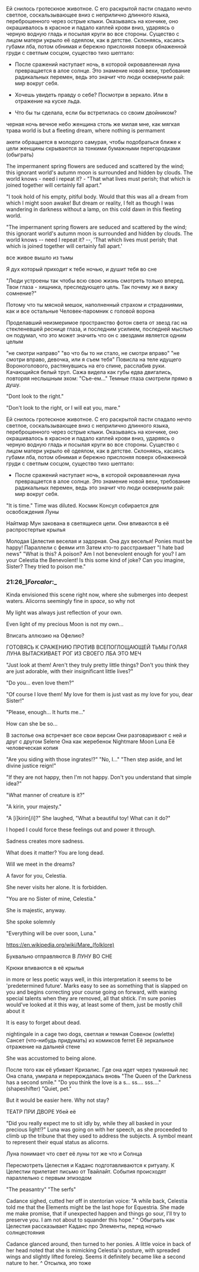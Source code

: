Ей снилось гротескное животное. С его раскрытой пасти спадало нечто светлое, соскальзывающее вниз с неприлично длинного языка, переброшенного через острые клыки. Оказываясь на кончике, оно окрашивалось в красное и падало каплей крови вниз, ударяясь о черную водную гладь и посылая круги во все стороны.
Существо с лицом матери укрыло её одеялом, как в детстве. Склоняясь, касаясь губами лба, потом обнимая и бережно прислоняя поверх обнаженной груди с светлым сосцом, существо тихо шептало:
- После сражений наступает ночь, в которой окровавленная луна превращается в алое солнце. Это знамение новой вехи, требование радикальных перемен, ведь это значит что люди осквернили рай: мир вокруг себя.

- Хочешь увидеть правду о себе? Посмотри в зеркало. Или в отражение на куске льда.

- Что бы ты сделала, если бы встретилась со своим двойником?


черная ночь
вечное небо
женщина столь же милая мне, как мягкая трава
world is but a fleeting dream, where nothing is permament

акети обращается в молодого самурая, чтобы подобраться ближе к цели
женщины скрываются за тонкими бумажными перегородками (обыграть)

The impermanent spring flowers are seduced and scattered by the wind; this ignorant world's autumn moon is surrounded and hidden by clouds. The world knows - need i repeat it? - "That what lives must perish; that which is joined together will certainly fall apart."

"I took hold of his empty, pitiful body.  Would that this was all a dream from which I might soon awake!  But dream or reality, I felt as though I was wandering in darkness without a lamp, on this cold dawn in this fleeting world.

"The impermanent spring flowers are seduced and scattered by the wind; this ignorant world's autumn moon is surrounded and hidden by clouds. The world knows -- need I repeat it? --, 'That which lives must perish; that which is joined together will certainly fall apart.'  

все живое вышло из тьмы


Я дух который приходит к тебе ночью, и душит тебя во сне

"Люди устроены так чтобы всю свою жизнь смотреть только вперед. Твои глаза - хищника, преследующего цель. Так почему же я вижу сомнение?"

Потому что ты мясной мешок, наполненный страхом и страданиями, как и все остальные
Человек-паромник с головой ворона


Проделавший неизмеримое пространство фотон света от звезд гас на стекленевшей реснице глаза, и последним усилием, последней мыслью он подумал, что это может значить что он с звездами является одним целым

"не смотри направо"
"во что бы то ни стало, не смотри вправо"
"не смотри вправо, девочка, или я съем тебя"
Повисла на теле идущего Вороноголового, растянувшись на его спине, расслабив руки. Качающийся белый труп. Сажа видела как губы едва двигались, повторяя неслышным эхом:
"Съе-ем..."
Темные глаза смотрели прямо в душу.

"Dont look to the right."

"Don't look to the right, or I will eat you, mare."

Ей снилось гротескное животное. С его раскрытой пасти спадало нечто светлое, соскальзывающее вниз с неприлично длинного языка, переброшенного через острые клыки. Оказываясь на кончике, оно окрашивалось в красное и падало каплей крови вниз, ударяясь о черную водную гладь и посылая круги во все стороны.
Существо с лицом матери укрыло её одеялом, как в детстве. Склоняясь, касаясь губами лба, потом обнимая и бережно прислоняя поверх обнаженной груди с светлым сосцом, существо тихо шептало:
- После сражений наступает ночь, в которой окровавленная луна превращается в алое солнце. Это знамение новой вехи, требование радикальных перемен, ведь это значит что люди осквернили рай: мир вокруг себя. 


"It is time."
Time was diluted.
Космик Консул собирается для освобождения Луны

Найтмар Мун закована в светящиеся цепи. Они впиваются в её распростертые крылья

Молодая Целестия веселая и задорная. Она дух веселья! Ponies must be happy! Параллели с феями итп
Затем кто-то расстраивает
"I hate bad news"
"What is this? A poison? Am I not benevolent enough for you? I am your Celestia the Benevolent! Is this some kind of joke? Can you imagine, Sister? They tried to poison me."

### 21:26_]_Forcalor_:_ 

Kinda envisioned this scene right now, where she submerges into deepest waters. Alicorns seemingly fine in _space_, so why not

My light was always just reflection of your own.



Even light of my precious Moon is not my own...


Вписать аллюзию на Офелию?


ГОТОВЯСЬ К СРАЖЕНИЮ ПРОТИВ ВСЕПОГЛОЩАЮЩЕЙ ТЬМЫ
ГОЛАЯ ЛУНА ВЫТАСКИВАЕТ РОГ ИЗ СВОЕГО ЛБА
ЭТО МЕЧ

"Just look at them! Aren't they truly pretty little things? Don't you think they are just adorable, with their insignificant little lives?"

"Do you... even love them?"

"Of course I love them! My love for them is just vast as my love for you, dear Sister!"

"Please, enough... It hurts me..."

How can she be so... 


В застолье она встречает все свои версии
Они разговаривают с ней и друг с другом
Selene
Она как жеребенок
Nightmare Moon
Luna
Её человеческая копия


"Are you siding with those ingrates!?"
"No, I..."
"Then step aside, and let divine justice reign!"

"If they are not happy, then I'm not happy. Don't you understand that simple idea?"


"What manner of creature is it?"

"A kirin, your majesty."

"A [i]kirin[/i]?" She laughed, "What a beautiful toy! What can it do?"


I hoped I could force these feelings out and power it through.


Sadness creates more sadness.


What does it matter? You are long dead.

Will we meet in the dreams?


A favor for you, Celestia.

She never visits her alone. It is forbidden.

"You are no Sister of mine, Celestia."

She is majestic, anyway.

She spoke solemnly

"Everything will be over soon, Luna."

https://en.wikipedia.org/wiki/Mare_(folklore)

Буквально отправляются В ЛУНУ ВО СНЕ

Крюки впиваются в её крылья



in more or less poetic ways
well, in this interpretation it seems to be 'predetermined future'. Marks easy to see as something that is slapped on you and begins correcting your course going on forward, with waning special talents when they are removed, all that shtick. I'm sure ponies would've looked at it this way, at least some of them, just be mostly chill about it

It is easy to forget about dead.


nightingale in a cage
two dogs, светлая и темная
Совенок (owlette) 
Сансет (что-нибудь придумать) 
из комиксов ferret
Её зеркальное отражение на дальней стене


She was accustomed to being alone.


После того как её убивает Кризалис.
Где она идет через туманный лес
Она спала, умирала и перерождалась вновь
"The Queen of the Darkness has a second smile."
"Do you think the love is a s... ss.... sss...." (shapeshifter)
"Quiet, pet."

But it would be easier here. Why not stay?




ТЕАТР ПРИ ДВОРЕ
Убей её



"Did you really expect me to sit idly by, while they all basked in your precious light!?" Luna was going on with her speech, as she proceeded to climb up the tribune that they used to address the subjects. A symbol meant to represent their equal status as alicorns.

Луна понимает что свет её луны тот же что и Солнца


Пересмотреть 
Целестия и Каданс подготавливаются к ритуалу. К Целестии прилетает письмо от Твайлайт. События происходят параллельно с первым эпизодом


"The peasantry"
"The serfs"


Cadance sighed, cutted her off in stentorian voice: "A while back, Celestia told me that the Elements might be the last hope for Equestria. She made me make promise, that if unexpected happen and things go sour, I'll try to preserve you. I am not about to squander this hope."
^ Обыграть как Целестия рассказывает Каданс про Элементы, перед ночью солнцестояния 

Cadance glanced around, then turned to her ponies. A little voice in back of her head noted that she is mimicking Celestia's posture, with spreaded wings and slightly lifted foreleg. Seems it definitely became like a second nature to her.
^ Отсылка, это тоже
